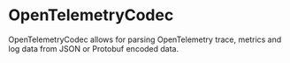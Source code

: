 # OpenTelemetryCodec

OpenTelemetryCodec allows for parsing OpenTelemetry trace, metrics and log data
from JSON or Protobuf encoded data.

